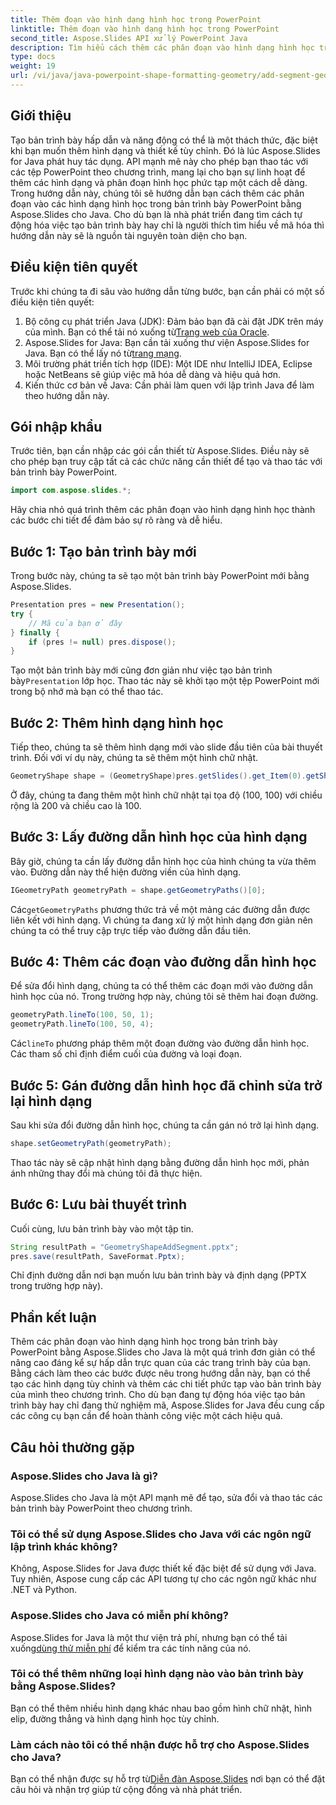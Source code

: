 ```yaml
---
title: Thêm đoạn vào hình dạng hình học trong PowerPoint
linktitle: Thêm đoạn vào hình dạng hình học trong PowerPoint
second_title: Aspose.Slides API xử lý PowerPoint Java
description: Tìm hiểu cách thêm các phân đoạn vào hình dạng hình học trong bản trình bày PowerPoint bằng Aspose.Slides cho Java với hướng dẫn từng bước chi tiết này.
type: docs
weight: 19
url: /vi/java/java-powerpoint-shape-formatting-geometry/add-segment-geometry-shape-powerpoint/
---
```

## Giới thiệu
Tạo bản trình bày hấp dẫn và năng động có thể là một thách thức, đặc biệt khi bạn muốn thêm hình dạng và thiết kế tùy chỉnh. Đó là lúc Aspose.Slides for Java phát huy tác dụng. API mạnh mẽ này cho phép bạn thao tác với các tệp PowerPoint theo chương trình, mang lại cho bạn sự linh hoạt để thêm các hình dạng và phân đoạn hình học phức tạp một cách dễ dàng. Trong hướng dẫn này, chúng tôi sẽ hướng dẫn bạn cách thêm các phân đoạn vào các hình dạng hình học trong bản trình bày PowerPoint bằng Aspose.Slides cho Java. Cho dù bạn là nhà phát triển đang tìm cách tự động hóa việc tạo bản trình bày hay chỉ là người thích tìm hiểu về mã hóa thì hướng dẫn này sẽ là nguồn tài nguyên toàn diện cho bạn.
## Điều kiện tiên quyết
Trước khi chúng ta đi sâu vào hướng dẫn từng bước, bạn cần phải có một số điều kiện tiên quyết:
1.  Bộ công cụ phát triển Java (JDK): Đảm bảo bạn đã cài đặt JDK trên máy của mình. Bạn có thể tải nó xuống từ[Trang web của Oracle](https://www.oracle.com/java/technologies/javase-downloads.html).
2.  Aspose.Slides for Java: Bạn cần tải xuống thư viện Aspose.Slides for Java. Bạn có thể lấy nó từ[trang mạng](https://releases.aspose.com/slides/java/).
3. Môi trường phát triển tích hợp (IDE): Một IDE như IntelliJ IDEA, Eclipse hoặc NetBeans sẽ giúp việc mã hóa dễ dàng và hiệu quả hơn.
4. Kiến thức cơ bản về Java: Cần phải làm quen với lập trình Java để làm theo hướng dẫn này.
## Gói nhập khẩu
Trước tiên, bạn cần nhập các gói cần thiết từ Aspose.Slides. Điều này sẽ cho phép bạn truy cập tất cả các chức năng cần thiết để tạo và thao tác với bản trình bày PowerPoint.
```java
import com.aspose.slides.*;

```
Hãy chia nhỏ quá trình thêm các phân đoạn vào hình dạng hình học thành các bước chi tiết để đảm bảo sự rõ ràng và dễ hiểu.
## Bước 1: Tạo bản trình bày mới
Trong bước này, chúng ta sẽ tạo một bản trình bày PowerPoint mới bằng Aspose.Slides.
```java
Presentation pres = new Presentation();
try {
    // Mã của bạn ở đây
} finally {
    if (pres != null) pres.dispose();
}
```
 Tạo một bản trình bày mới cũng đơn giản như việc tạo bản trình bày`Presentation` lớp học. Thao tác này sẽ khởi tạo một tệp PowerPoint mới trong bộ nhớ mà bạn có thể thao tác.
## Bước 2: Thêm hình dạng hình học
Tiếp theo, chúng ta sẽ thêm hình dạng mới vào slide đầu tiên của bài thuyết trình. Đối với ví dụ này, chúng ta sẽ thêm một hình chữ nhật.
```java
GeometryShape shape = (GeometryShape)pres.getSlides().get_Item(0).getShapes().addAutoShape(ShapeType.Rectangle, 100, 100, 200, 100);
```
Ở đây, chúng ta đang thêm một hình chữ nhật tại tọa độ (100, 100) với chiều rộng là 200 và chiều cao là 100.
## Bước 3: Lấy đường dẫn hình học của hình dạng
Bây giờ, chúng ta cần lấy đường dẫn hình học của hình chúng ta vừa thêm vào. Đường dẫn này thể hiện đường viền của hình dạng.
```java
IGeometryPath geometryPath = shape.getGeometryPaths()[0];
```
 Các`getGeometryPaths` phương thức trả về một mảng các đường dẫn được liên kết với hình dạng. Vì chúng ta đang xử lý một hình dạng đơn giản nên chúng ta có thể truy cập trực tiếp vào đường dẫn đầu tiên.
## Bước 4: Thêm các đoạn vào đường dẫn hình học
Để sửa đổi hình dạng, chúng ta có thể thêm các đoạn mới vào đường dẫn hình học của nó. Trong trường hợp này, chúng tôi sẽ thêm hai đoạn đường.
```java
geometryPath.lineTo(100, 50, 1);
geometryPath.lineTo(100, 50, 4);
```
 Các`lineTo` phương pháp thêm một đoạn đường vào đường dẫn hình học. Các tham số chỉ định điểm cuối của đường và loại đoạn.
## Bước 5: Gán đường dẫn hình học đã chỉnh sửa trở lại hình dạng
Sau khi sửa đổi đường dẫn hình học, chúng ta cần gán nó trở lại hình dạng.
```java
shape.setGeometryPath(geometryPath);
```
Thao tác này sẽ cập nhật hình dạng bằng đường dẫn hình học mới, phản ánh những thay đổi mà chúng tôi đã thực hiện.
## Bước 6: Lưu bài thuyết trình
Cuối cùng, lưu bản trình bày vào một tập tin.
```java
String resultPath = "GeometryShapeAddSegment.pptx";
pres.save(resultPath, SaveFormat.Pptx);
```
Chỉ định đường dẫn nơi bạn muốn lưu bản trình bày và định dạng (PPTX trong trường hợp này).
## Phần kết luận
Thêm các phân đoạn vào hình dạng hình học trong bản trình bày PowerPoint bằng Aspose.Slides cho Java là một quá trình đơn giản có thể nâng cao đáng kể sự hấp dẫn trực quan của các trang trình bày của bạn. Bằng cách làm theo các bước được nêu trong hướng dẫn này, bạn có thể tạo các hình dạng tùy chỉnh và thêm các chi tiết phức tạp vào bản trình bày của mình theo chương trình. Cho dù bạn đang tự động hóa việc tạo bản trình bày hay chỉ đang thử nghiệm mã, Aspose.Slides for Java đều cung cấp các công cụ bạn cần để hoàn thành công việc một cách hiệu quả.
## Câu hỏi thường gặp
### Aspose.Slides cho Java là gì?
Aspose.Slides cho Java là một API mạnh mẽ để tạo, sửa đổi và thao tác các bản trình bày PowerPoint theo chương trình.
### Tôi có thể sử dụng Aspose.Slides cho Java với các ngôn ngữ lập trình khác không?
Không, Aspose.Slides for Java được thiết kế đặc biệt để sử dụng với Java. Tuy nhiên, Aspose cung cấp các API tương tự cho các ngôn ngữ khác như .NET và Python.
### Aspose.Slides cho Java có miễn phí không?
 Aspose.Slides for Java là một thư viện trả phí, nhưng bạn có thể tải xuống[dùng thử miễn phí](https://releases.aspose.com/) để kiểm tra các tính năng của nó.
### Tôi có thể thêm những loại hình dạng nào vào bản trình bày bằng Aspose.Slides?
Bạn có thể thêm nhiều hình dạng khác nhau bao gồm hình chữ nhật, hình elip, đường thẳng và hình dạng hình học tùy chỉnh.
### Làm cách nào tôi có thể nhận được hỗ trợ cho Aspose.Slides cho Java?
 Bạn có thể nhận được sự hỗ trợ từ[Diễn đàn Aspose.Slides](https://forum.aspose.com/c/slides/11) nơi bạn có thể đặt câu hỏi và nhận trợ giúp từ cộng đồng và nhà phát triển.
